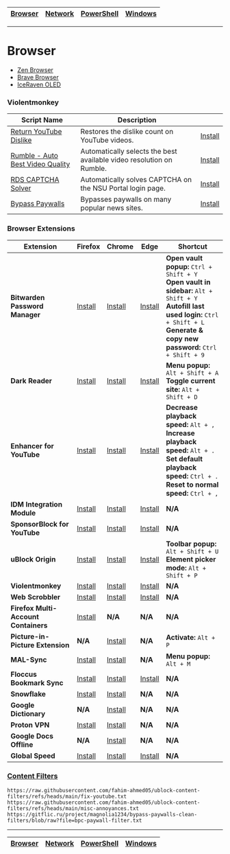 | [Browser](https://github.com/fahim-ahmed05/dotfiles/blob/main/docs/browser.md) | [Network](https://github.com/fahim-ahmed05/dotfiles/blob/main/docs/network.md) | [PowerShell](https://github.com/fahim-ahmed05/dotfiles/blob/main/docs/powershell.md) | [Windows](https://github.com/fahim-ahmed05/dotfiles/blob/main/docs/windows.md)|
|------|------|------|------
---

# Browser
- [Zen Browser](https://zen-browser.app/)
- [Brave Browser](https://brave.com/)
- [IceRaven OLED](https://github.com/GoodyOG/Iceraven-OLED)

### Violentmonkey

| Script Name                                                                 | Description                                                    |                                                                                                                                              |
|------------------------------------------------------------------------------|----------------------------------------------------------------|----------------------------------------------------------------------------------------------------------------------------------------------------------|
| [Return YouTube Dislike](https://returnyoutubedislike.com/)                 | Restores the dislike count on YouTube videos.                  | [Install](https://github.com/Anarios/return-youtube-dislike/raw/main/Extensions/UserScript/Return%20Youtube%20Dislike.user.js)                         |
| [Rumble - Auto Best Video Quality](https://greasyfork.org/en/scripts/494906-rumble-auto-best-video-quality) | Automatically selects the best available video resolution on Rumble. | [Install](https://update.greasyfork.org/scripts/494906/Rumble%20-%20Auto%20Best%20Video%20Quality.user.js)                                              |
| [RDS CAPTCHA Solver](https://github.com/fahim-ahmed05/rds-captcha-solver)  | Automatically solves CAPTCHA on the NSU Portal login page.     | [Install](https://github.com/fahim-ahmed05/rds-captcha-solver/raw/main/rdscaptchasolver.user.js)                                                       |
| [Bypass Paywalls](https://gitflic.ru/project/magnolia1234/bypass-paywalls-clean-filters) | Bypasses paywalls on many popular news sites.                 | [Install](https://gitflic.ru/project/magnolia1234/bypass-paywalls-clean-filters/blob/raw?file=userscript/bpc.en.user.js)                               |


### Browser Extensions

| Extension | Firefox | Chrome | Edge | Shortcut |
|-----------|---------|--------|------|----------|
| **Bitwarden Password Manager** | [Install](https://addons.mozilla.org/en-US/firefox/addon/bitwarden-password-manager/) | [Install](https://chromewebstore.google.com/detail/bitwarden-password-manage/nngceckbapebfimnlniiiahkandclblb) | [Install](https://microsoftedge.microsoft.com/addons/detail/bitwarden-password-manage/jbkfoedolllekgbhcbcoahefnbanhhlh) | **Open vault popup:** `Ctrl + Shift + Y`<br> **Open vault in sidebar:** `Alt + Shift + Y`<br> **Autofill last used login:** `Ctrl + Shift + L`<br> **Generate & copy new password:** `Ctrl + Shift + 9` |
| **Dark Reader** | [Install](https://addons.mozilla.org/en-US/firefox/addon/darkreader/) | [Install](https://chromewebstore.google.com/detail/dark-reader/eimadpbcbfnmbkopoojfekhnkhdbieeh) | [Install](https://microsoftedge.microsoft.com/addons/detail/dark-reader/ifoakfbpdcdoeenechcleahebpibofpc) | **Menu popup:** `Alt + Shift + A`<br> **Toggle current site:** `Alt + Shift + D` |
| **Enhancer for YouTube** | [Install](https://addons.mozilla.org/en-US/firefox/addon/enhancer-for-youtube/) | [Install](https://chromewebstore.google.com/detail/enhancer-for-youtube/ponfpcnoihfmfllpaingbgckeeldkhle) | [Install](https://microsoftedge.microsoft.com/addons/detail/enhancer-for-youtube%E2%84%A2/dlgfaleeejmphhnemjgiaekdbonkagkd) | **Decrease playback speed:** `Alt + ,`<br> **Increase playback speed:** `Alt + .`<br> **Set default playback speed:** `Ctrl + .`<br> **Reset to normal speed:** `Ctrl + ,` |
| **IDM Integration Module** | [Install](https://addons.mozilla.org/en-US/firefox/addon/tonec-idm-integration-module/) | [Install](https://chromewebstore.google.com/detail/idm-integration-module/ngpampappnmepgilojfohadhhmbhlaek) | [Install](https://microsoftedge.microsoft.com/addons/detail/idm-integration-module/llbjbkhnmlidjebalopleeepgdfgcpec) | **N/A** |
| **SponsorBlock for YouTube** | [Install](https://addons.mozilla.org/en-US/firefox/addon/sponsorblock/) | [Install](https://chromewebstore.google.com/detail/sponsorblock-for-youtube/mnjggcdmjocbbbhaepdhchncahnbgone) | [Install](https://microsoftedge.microsoft.com/addons/detail/sponsorblock-for-youtube-/mbmgnelfcpoecdepckhlhegpcehmpmji) | **N/A** |
| **uBlock Origin** | [Install](https://addons.mozilla.org/en-US/firefox/addon/ublock-origin/) | [Install](https://chromewebstore.google.com/detail/ublock-origin/cjpalhdlnbpafiamejdnhcphjbkeiagm) | [Install](https://microsoftedge.microsoft.com/addons/detail/ublock-origin/odfafepnkmbhccpbejgmiehpchacaeak) | **Toolbar popup:** `Alt + Shift + U`<br> **Element picker mode:** `Alt + Shift + P` |
| **Violentmonkey** | [Install](https://addons.mozilla.org/en-US/firefox/addon/violentmonkey/) | [Install](https://chromewebstore.google.com/detail/violentmonkey/jinjaccalgkegednnccohejagnlnfdag) | [Install](https://microsoftedge.microsoft.com/addons/detail/violentmonkey/eeagobfjdenkkddmbclomhiblgggliao) | **N/A** |
| **Web Scrobbler** | [Install](https://addons.mozilla.org/en-US/firefox/addon/web-scrobbler/) | [Install](https://chromewebstore.google.com/detail/web-scrobbler/hhinaapppaileiechjoiifaancjggfjm) | [Install](https://microsoftedge.microsoft.com/addons/detail/web-scrobbler/obiekdelmkmlgnhddmmnpnfhngejbnnc) | **N/A** |
| **Firefox Multi-Account Containers** | [Install](https://addons.mozilla.org/en-US/firefox/addon/multi-account-containers/) | **N/A** | **N/A** | **N/A** |
| **Picture-in-Picture Extension** | **N/A** | [Install](https://chromewebstore.google.com/detail/picture-in-picture-extens/hkgfoiooedgoejojocmhlaklaeopbecg) | **N/A** | **Activate:** `Alt + P` |
| **MAL-Sync** | [Install](https://addons.mozilla.org/en-US/firefox/addon/mal-sync/) | [Install](https://chromewebstore.google.com/detail/mal-sync/kekjfbackdeiabghhcdklcdoekaanoel) | **N/A** | **Menu popup:** `Alt + M` |
| **Floccus Bookmark Sync** | [Install](https://addons.mozilla.org/en-US/firefox/addon/floccus/) | [Install](https://chromewebstore.google.com/detail/floccus-bookmarks-sync/fnaicdffflnofjppbagibeoednhnbjhg) | [Install](https://microsoftedge.microsoft.com/addons/detail/gjkddcofhiifldbllobcamllmanombji) | **N/A** |
| **Snowflake** | [Install](https://addons.mozilla.org/en-US/firefox/addon/torproject-snowflake/) | [Install](https://chromewebstore.google.com/detail/snowflake/mafpmfcccpbjnhfhjnllmmalhifmlcie) | **N/A** | **N/A** |
| **Google Dictionary** | **N/A** | [Install](https://chromewebstore.google.com/detail/google-dictionary-by-goog/mgijmajocgfcbeboacabfgobmjgjcoja) | **N/A** | **N/A** |
| **Proton VPN** | [Install](https://addons.mozilla.org/en-US/firefox/addon/proton-vpn-firefox-extension/) | [Install](https://chromewebstore.google.com/detail/proton-vpn-fast-secure/jplgfhpmjnbigmhklmmbgecoobifkmpa) | **N/A** | **N/A** |
| **Google Docs Offline** | **N/A** | [Install](https://chromewebstore.google.com/detail/google-docs-offline/ghbmnnjooekpmoecnnnilnnbdlolhkhi) | **N/A** | **N/A** |
| **Global Speed** | [Install](https://addons.mozilla.org/en-US/firefox/addon/global-speed/) | [Install](https://chromewebstore.google.com/detail/global-speed/jpbjcnkcffbooppibceonlgknpkniiff) | [Install](https://microsoftedge.microsoft.com/addons/detail/global-speed/mjhlabbcmjflkpjknnicihkfnmbdfced) | **N/A** |

### [Content Filters](https://github.com/fahim-ahmed05/ublock-content-filters)

```
https://raw.githubusercontent.com/fahim-ahmed05/ublock-content-filters/refs/heads/main/fix-youtube.txt
https://raw.githubusercontent.com/fahim-ahmed05/ublock-content-filters/refs/heads/main/misc-annoyances.txt
https://gitflic.ru/project/magnolia1234/bypass-paywalls-clean-filters/blob/raw?file=bpc-paywall-filter.txt
```

---

| [Browser](https://github.com/fahim-ahmed05/dotfiles/blob/main/docs/browser.md) | [Network](https://github.com/fahim-ahmed05/dotfiles/blob/main/docs/network.md) | [PowerShell](https://github.com/fahim-ahmed05/dotfiles/blob/main/docs/powershell.md) | [Windows](https://github.com/fahim-ahmed05/dotfiles/blob/main/docs/windows.md)|
|------|------|------|------|